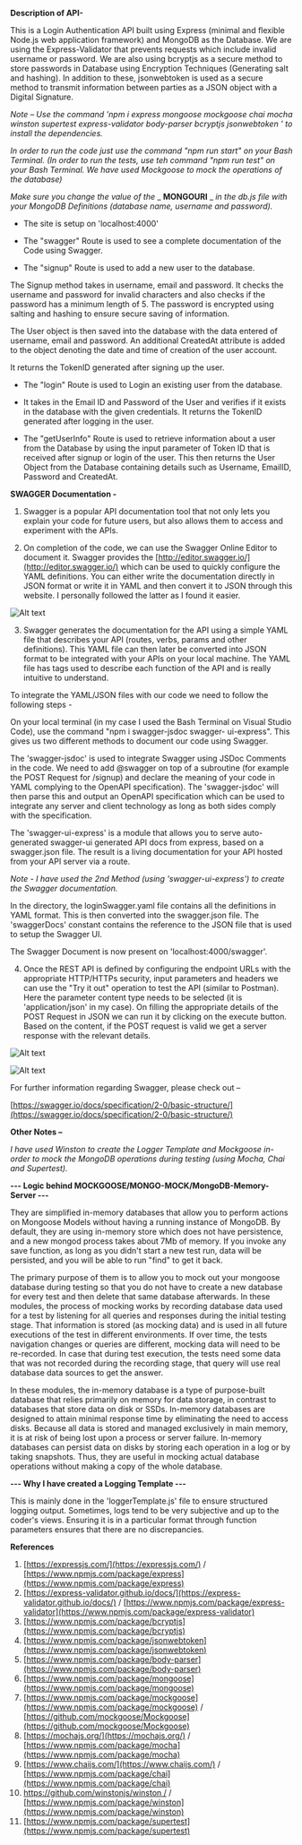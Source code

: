 **Description of API-**

This is a Login Authentication API built using Express (minimal and flexible Node.js web application framework) and MongoDB as the Database. We are using the Express-Validator that prevents requests which include invalid username or password. We are also using bcryptjs as a secure method to store passwords in Database using Encryption Techniques (Generating salt and hashing). In addition to these, jsonwebtoken is used as a secure method to transmit information between parties as a JSON object with a Digital Signature.

_Note – Use the command &#39;npm i express mongoose mockgoose chai mocha winston supertest express-validator body-parser bcryptjs jsonwebtoken &#39; to install the dependencies._

_In order to run the code just use the command &quot;npm run start&quot; on your Bash Terminal._
_(In order to run the tests, use teh command &quot;npm run test&quot; on your Bash Terminal. We have used Mockgoose to mock the operations of the database)_

_Make sure you change the value of the_ _ **MONGOURI** _ _in the db.js file with your MongoDB Definitions (database name, username and password)._

- The site is setup on &#39;localhost:4000&#39;

- The &quot;swagger&quot; Route is used to see a complete documentation of the Code using Swagger.

- The &quot;signup&quot; Route is used to add a new user to the database.

The Signup method takes in username, email and password. It checks the username and password for invalid characters and also checks if the password has a minimum length of 5. The password is encrypted using salting and hashing to ensure secure saving of information.

The User object is then saved into the database with the data entered of username, email and password. An additional CreatedAt attribute is added to the object denoting the date and time of creation of the user account.

It returns the TokenID generated after signing up the user.

- The &quot;login&quot; Route is used to Login an existing user from the database.
- It takes in the Email ID and Password of the User and verifies if it exists in the database with the given credentials. It returns the TokenID generated after logging in the user.

- The &quot;getUserInfo&quot; Route is used to retrieve information about a user from the Database by using the input parameter of Token ID that is received after signup or login of the user. This then returns the User Object from the Database containing details such as Username, EmailID, Password and CreatedAt.

**SWAGGER Documentation -**

1. Swagger is a popular API documentation tool that not only lets you explain your code for future users, but also allows them to access and experiment with the APIs.

2. On completion of the code, we can use the Swagger Online Editor to document it. Swagger provides the [http://editor.swagger.io/](http://editor.swagger.io/) which can be used to quickly configure the YAML definitions. You can either write the documentation directly in JSON format or write it in YAML and then convert it to JSON through this website. I personally followed the latter as I found it easier.

![Alt text](https://github.com/raunakmokhasi/LoginAuthenticationAPI/blob/master/Screens/SwaggerScreen1.JPG?raw=true "Online Swagger Editor")

3. Swagger generates the documentation for the API using a simple YAML file that describes your API (routes, verbs, params and other definitions). This YAML file can then later be converted into JSON format to be integrated with your APIs on your local machine. The YAML file has tags used to describe each function of the API and is really intuitive to understand.

  To integrate the YAML/JSON files with our code we need to follow the following steps -

  On your local terminal (in my case I used the Bash Terminal on Visual Studio Code), use the command &quot;npm i swagger-jsdoc swagger-  ui-express&quot;. This gives us two different methods to document our code using Swagger.

  The &#39;swagger-jsdoc&#39; is used to integrate Swagger using JSDoc Comments in the code. We need to add @swagger on top of a subroutine (for example the POST Request for /signup) and declare the meaning of your code in YAML complying to the OpenAPI specification). The &#39;swagger-jsdoc&#39; will then parse this and output an OpenAPI specification which can be used to integrate any server and client technology as long as both sides comply with the specification.

  The &#39;swagger-ui-express&#39; is a module that allows you to serve auto-generated swagger-ui generated API docs from express, based on a swagger.json file. The result is a living documentation for your API hosted from your API server via a route.

  _Note - I have used the 2nd Method (using &#39;swagger-ui-express&#39;) to create the Swagger documentation._

  In the directory, the loginSwagger.yaml file contains all the definitions in YAML format. This is then converted into the swagger.json file. The &#39;swaggerDocs&#39; constant contains the reference to the JSON file that is used to setup the Swagger UI.

  The Swagger Document is now present on &#39;localhost:4000/swagger&#39;.


4. Once the REST API is defined by configuring the endpoint URLs with the appropriate HTTP/HTTPs security, input parameters and headers we can use the &quot;Try it out&quot; operation to test the API (similar to Postman). Here the parameter content type needs to be selected (it is &#39;application/json&#39; in my case). On filling the appropriate details of the POST Request in JSON we can run it by clicking on the execute button. Based on the content, if the POST request is valid we get a server response with the relevant details.

![Alt text](https://github.com/raunakmokhasi/LoginAuthenticationAPI/blob/master/Screens/SwaggerScreen2.JPG?raw=true "Swagger Request 1")

![Alt text](https://github.com/raunakmokhasi/LoginAuthenticationAPI/blob/master/Screens/SwaggerScreen3.JPG?raw=true "Swagger Request 2")


For further information regarding Swagger, please check out –

[https://swagger.io/docs/specification/2-0/basic-structure/](https://swagger.io/docs/specification/2-0/basic-structure/)



**Other Notes –**

_I have used Winston to create the Logger Template and Mockgoose in-order to mock the MongoDB operations during testing (using Mocha, Chai and Supertest)._

**--- Logic behind MOCKGOOSE/MONGO-MOCK/MongoDB-Memory-Server ---**

They are simplified in-memory databases that allow you to perform actions on Mongoose Models without having a running instance of MongoDB. By default, they are using in-memory store which does not have persistence, and a new mongod process takes about 7Mb of memory. If you invoke any save function, as long as you didn&#39;t start a new test run, data will be persisted, and you will be able to run &quot;find&quot; to get it back.

The primary purpose of them is to allow you to mock out your mongoose database during testing so that you do not have to create a new database for every test and then delete that same database afterwards. In these modules, the process of mocking works by recording database data used for a test by listening for all queries and responses during the initial testing stage. That information is stored (as mocking data) and is used in all future executions of the test in different environments. If over time, the tests navigation changes or queries are different, mocking data will need to be re-recorded. In case that during test execution, the tests need some data that was not recorded during the recording stage, that query will use real database data sources to get the answer.

In these modules, the in-memory database is a type of purpose-built database that relies primarily on memory for data storage, in contrast to databases that store data on disk or SSDs. In-memory databases are designed to attain minimal response time by eliminating the need to access disks. Because all data is stored and managed exclusively in main memory, it is at risk of being lost upon a process or server failure. In-memory databases can persist data on disks by storing each operation in a log or by taking snapshots. Thus, they are useful in mocking actual database operations without making a copy of the whole database.


**--- Why I have created a Logging Template ---**

This is mainly done in the 'loggerTemplate.js' file to ensure structured logging output. Sometimes, logs tend to be very subjective and up to the coder's views. Ensuring it is in a particular format through function parameters ensures that there are no discrepancies.

**References**

1. [https://expressjs.com/](https://expressjs.com/) / [https://www.npmjs.com/package/express](https://www.npmjs.com/package/express)
2. [https://express-validator.github.io/docs/](https://express-validator.github.io/docs/) / [https://www.npmjs.com/package/express-validator](https://www.npmjs.com/package/express-validator)
3. [https://www.npmjs.com/package/bcryptjs](https://www.npmjs.com/package/bcryptjs)
4. [https://www.npmjs.com/package/jsonwebtoken](https://www.npmjs.com/package/jsonwebtoken)
5. [https://www.npmjs.com/package/body-parser](https://www.npmjs.com/package/body-parser)
6. [https://www.npmjs.com/package/mongoose](https://www.npmjs.com/package/mongoose)
7. [https://www.npmjs.com/package/mockgoose](https://www.npmjs.com/package/mockgoose) / [https://github.com/mockgoose/Mockgoose](https://github.com/mockgoose/Mockgoose)
8. [https://mochajs.org/](https://mochajs.org/) / [https://www.npmjs.com/package/mocha](https://www.npmjs.com/package/mocha)
9. [https://www.chaijs.com/](https://www.chaijs.com/) / [https://www.npmjs.com/package/chai](https://www.npmjs.com/package/chai)
10. [https://github.com/winstonjs/winston /](https://github.com/winstonjs/winston%20/) / [https://www.npmjs.com/package/winston](https://www.npmjs.com/package/winston)
11. [https://www.npmjs.com/package/supertest](https://www.npmjs.com/package/supertest)
